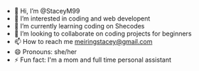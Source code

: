 - 👋 Hi, I’m @StaceyM99
- 👀 I’m interested in coding and web developent
- 🌱 I’m currently learning coding on Shecodes
- 💞️ I’m looking to collaborate on coding projects for beginners
- 📫 How to reach me meiringstacey@gmail.com
- 😄 Pronouns: she/her
- ⚡ Fun fact: I'm a mom and full time personal assistant

<!---
StaceyM99/StaceyM99 is a ✨ special ✨ repository because its `README.md` (this file) appears on your GitHub profile.
You can click the Preview link to take a look at your changes.
--->
